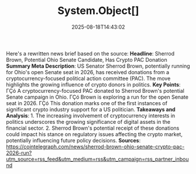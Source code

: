 ﻿---
title: "System.Object[]"
date: "2025-08-18T14:43:02"
category: "Markets"
summary: ""
slug: "systemobject"
source_urls:
  - "https://cointelegraph.com/news/sherrod-brown-ohio-senate-crypto-pac-2026-run?utm_source=rss_feed&utm_medium=rss&utm_campaign=rss_partner_inbound"
seo:
  title: "System.Object[] | Hash n Hedge"
  description: ""
  keywords: ["news", "markets", "brief"]
---
Here's a rewritten news brief based on the source:  **Headline**: Sherrod Brown, Potential Ohio Senate Candidate, Has Crypto PAC Donation  **Summary Meta Description**: US Senator Sherrod Brown, potentially running for Ohio's open Senate seat in 2026, has received donations from a cryptocurrency-focused political action committee (PAC). The move highlights the growing influence of crypto donors in politics.   **Key Points**:  ΓÇó A cryptocurrency-focused PAC donated to Sherrod Brown's potential Senate campaign in Ohio. ΓÇó Brown is exploring a run for the open Senate seat in 2026. ΓÇó This donation marks one of the first instances of significant crypto industry support for a US politician.  **Takeaways and Analysis**: 1. The increasing involvement of cryptocurrency interests in politics underscores the growing significance of digital assets in the financial sector. 2. Sherrod Brown's potential receipt of these donations could impact his stance on regulatory issues affecting the crypto market, potentially influencing future policy decisions.  **Sources**: https://cointelegraph.com/news/sherrod-brown-ohio-senate-crypto-pac-2026-run?utm_source=rss_feed&utm_medium=rss&utm_campaign=rss_partner_inbound 
